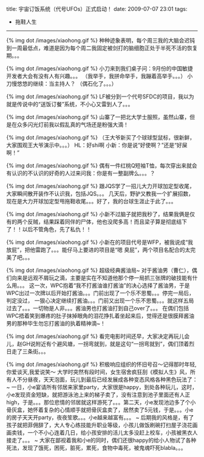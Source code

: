 title: 宇宙订饭系统（代号UFOs）正式启动！
date: 2009-07-07 23:01
tags: 
- 拖鞋人生
---

{% img dot /images/xiaohong.gif %} 种种迹象表明，每个周三我的大脑会迟钝到一周最低点，难道是因为每个周二我固定被剑打的脑细胞正处于半死不活的恢复期。。。

{% img dot /images/xiaohong.gif %} 小刀来到我们桌子问：9月份的中国敏捷开发者大会有没有人有兴趣。。。
（我举手，我拼命举手，我蹦着高举手。。。）
小刀慢悠悠的继续：当主持人？
（偶石化了。。。）

{% img dot /images/xiaohong.gif %} LF被分到一个代号SFDC的项目，我以为就是传说中的“送饭订餐”系统，不小心又雷到人了。。。

{% img dot /images/xiaohong.gif %} 山寨了一把北大学士服照，虽然山寨，但是在众多闪光灯前我以假乱真的气场还是粉强大滴！

{% img dot /images/xiaohong.gif %} （王大爷新买了个球球型鼠标，很新鲜，大家围观王大爷演示中。。。）
HL：好shi啊
小新：你是说“好使啊？”还是“好屎啊！”

{% img dot /images/xiaohong.gif %} 偶有一件红桃Q短袖T恤，每次穿出来就会有认识的不认识的好奇的人过来问我：你是有一整副牌么。。。？

{% img dot /images/xiaohong.gif %} 跟JQS学了一招儿大力开球加定型收尾，大家瞬间散开装作不认识我，包括JQS。。。
几天后，野驴又教我一个扩展招数，现在是大力开球加定型甩拖鞋收尾。。。好了，我的台球生涯止于此了。。。

{% img dot /images/xiaohong.gif %} 小新不过脑子就把我秒了，结果我俩是仅有的两个反贼，结果踩着同伴的尸体，他也没爬多高！而且梁子算是彻底结下了！！以后不管角色，先了私仇！！

{% img dot /images/xiaohong.gif %} 小新在的项目代号是WFP，被我说成“我放屁”，把他雷跑了。。。能仔马上要进的项目是“嗯 臭屁”，两个项目名配合的太完美了吧。。。

{% img dot /images/xiaohong.gif %} 超级经典酱油局~
对于酱油男（曹仁），偶们向来是远观不屑玩之滴，主要是实在不知道他那个停一局抓三张牌的破技能有什么用。。。
这一次，WPC抱着“我不打酱油谁打酱油”的决心选择了酱油男，于是WPC出过一次牌以后开始打酱油。。。门前出现了一个乐不思蜀。。。停完一局后，判定没过， 一狠心决定继续打酱油。。。门前又出现一个乐不思蜀。。。就这样五局过去了。。。一切物是人非。。。酱油男也打酱油打到自己over了。。。
在偶们包括WPC捂着笑到爆疼的肚子抹掉眼角的泪花挣扎着坐起来后，觉得还是很膜拜酱油男的那种毕生勿忘打酱油的执着精神滴~！

{% img dot /images/xiaohong.gif %} 看完电影时间还早，大家决定再玩儿会儿，赵GH说附近有个避风塘，一拐弯就到，就是这句“一拐弯就到”，偶们顶着烈日走了三条街。。。

{% img dot /images/xiaohong.gif %} 积极响应组织的怀旧号召～记得那时年轻,你爱谈天,我爱说笑～
大学时突然有段时间，女生宿舍疯狂刮《模拟人生》风，所有人不分昼夜，天天泡面，玩儿到最后已经发展成各种变态风格各种黑色玩法了：
~ 一日，小e宴请所有邻居来家里party，大家很是happy，到处各种玩儿，这时，小e发现资金短缺，就把游泳池上来的梯子卖了，没有注意到池子里面还有人正high，于是。。。那位悲情的邻居就这样游死了。。。第二天，小e发现池边多了个小骨灰盒，她怀着复杂的心情顺手就把骨灰盒卖了，居然卖了5元钱，于是。。。小e的房子天天开party，夜夜笙歌。。。小e越来越富有。。。
~ 后期我的风格是，有了孩子就把菲佣辞了，大人专心练技能升职业等级，小孩儿做饭刷碗打扫屋子浇花画画卖钱，一个不小心连着几日，给小孩安排的活儿太多没赶上校车，小孩被黑衣人接走了。。。
~ 大家在鄙视着我和小e的同时，偶们还很happy的给小人物试了各种死法，发现了饿死，困死，脏死，累死，食物中毒死，被鬼魂吓死blabla。。。